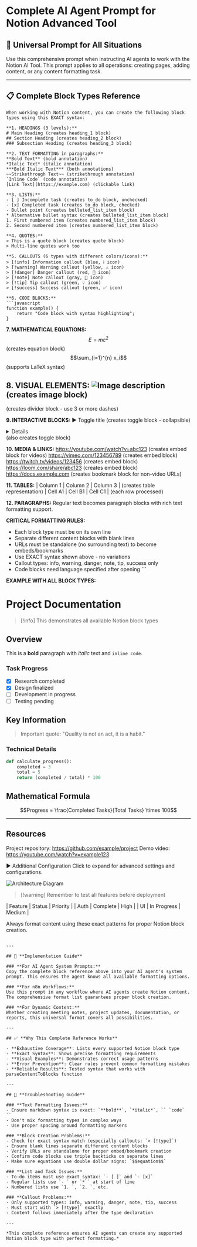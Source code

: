 # Complete AI Agent Prompt for Notion Advanced Tool

## 🎯 **Universal Prompt for All Situations**

Use this comprehensive prompt when instructing AI agents to work with the Notion AI Tool. This prompt applies to all operations: creating pages, adding content, or any content formatting task.

---

## 📋 **Complete Block Types Reference**

```
When working with Notion content, you can create the following block types using this EXACT syntax:

**1. HEADINGS (3 levels):**
# Main Heading (creates heading_1 block)
## Section Heading (creates heading_2 block)  
### Subsection Heading (creates heading_3 block)

**2. TEXT FORMATTING in paragraphs:**
**Bold Text** (bold annotation)
*Italic Text* (italic annotation)
***Bold Italic Text*** (both annotations)
~~Strikethrough Text~~ (strikethrough annotation)
`Inline Code` (code annotation)
[Link Text](https://example.com) (clickable link)

**3. LISTS:**
- [ ] Incomplete task (creates to_do block, unchecked)
- [x] Completed task (creates to_do block, checked)
- Bullet point (creates bulleted_list_item block)
* Alternative bullet syntax (creates bulleted_list_item block)
1. First numbered item (creates numbered_list_item block)
2. Second numbered item (creates numbered_list_item block)

**4. QUOTES:**
> This is a quote block (creates quote block)
> Multi-line quotes work too

**5. CALLOUTS (6 types with different colors/icons):**
> [!info] Information callout (blue, ℹ️ icon)
> [!warning] Warning callout (yellow, ⚠️ icon)
> [!danger] Danger callout (red, 🚨 icon)
> [!note] Note callout (gray, 📝 icon)
> [!tip] Tip callout (green, 💡 icon)
> [!success] Success callout (green, ✅ icon)

**6. CODE BLOCKS:**
```javascript
function example() {
    return "Code block with syntax highlighting";
}
```

**7. MATHEMATICAL EQUATIONS:**
$$E = mc^2$$ (creates equation block)
$$\sum_{i=1}^{n} x_i$$ (supports LaTeX syntax)

**8. VISUAL ELEMENTS:**
![Image description](https://image-url.com/image.jpg) (creates image block)
---
(creates divider block - use 3 or more dashes)

**9. INTERACTIVE BLOCKS:**
▶ Toggle title (creates toggle block - collapsible)
<details>Alternative toggle syntax</details> (also creates toggle block)

**10. MEDIA & LINKS:**
https://youtube.com/watch?v=abc123 (creates embed block for videos)
https://vimeo.com/123456789 (creates embed block)
https://twitch.tv/videos/123456 (creates embed block)
https://loom.com/share/abc123 (creates embed block)
https://docs.example.com (creates bookmark block for non-video URLs)

**11. TABLES:**
| Column 1 | Column 2 | Column 3 | (creates table representation)
| Cell A1  | Cell B1  | Cell C1  | (each row processed)

**12. PARAGRAPHS:**
Regular text becomes paragraph blocks with rich text formatting support.

**CRITICAL FORMATTING RULES:**
- Each block type must be on its own line
- Separate different content blocks with blank lines
- URLs must be standalone (no surrounding text) to become embeds/bookmarks
- Use EXACT syntax shown above - no variations
- Callout types: info, warning, danger, note, tip, success only
- Code blocks need language specified after opening ```

**EXAMPLE WITH ALL BLOCK TYPES:**
# Project Documentation

> [!info] This demonstrates all available Notion block types

## Overview
This is a **bold** paragraph with *italic* text and `inline code`.

### Task Progress
- [x] Research completed
- [x] Design finalized  
- [ ] Development in progress
- [ ] Testing pending

## Key Information
> Important quote: "Quality is not an act, it is a habit."

### Technical Details
```python
def calculate_progress():
    completed = 3
    total = 5
    return (completed / total) * 100
```

## Mathematical Formula
$$Progress = \frac{Completed Tasks}{Total Tasks} \times 100$$

---

## Resources
Project repository: https://github.com/example/project
Demo video: https://youtube.com/watch?v=example123

▶ Additional Configuration
Click to expand for advanced settings and configurations.

![Architecture Diagram](https://example.com/diagram.png)

> [!warning] Remember to test all features before deployment

| Feature | Status | Priority |
| Auth | Complete | High |
| UI | In Progress | Medium |

Always format content using these exact patterns for proper Notion block creation.
```

---

## 🚀 **Implementation Guide**

### **For AI Agent System Prompts:**
Copy the complete block reference above into your AI agent's system prompt. This ensures the agent knows all available formatting options.

### **For n8n Workflows:**
Use this prompt in any workflow where AI agents create Notion content. The comprehensive format list guarantees proper block creation.

### **For Dynamic Content:**
Whether creating meeting notes, project updates, documentation, or reports, this universal format covers all possibilities.

---

## ✅ **Why This Complete Reference Works**

- **Exhaustive Coverage**: Lists every supported Notion block type
- **Exact Syntax**: Shows precise formatting requirements
- **Visual Examples**: Demonstrates correct usage patterns
- **Error Prevention**: Clear rules prevent common formatting mistakes
- **Reliable Results**: Tested syntax that works with parseContentToBlocks function

---

## 🔧 **Troubleshooting Guide**

### **Text Formatting Issues:**
- Ensure markdown syntax is exact: `**bold**`, `*italic*`, `` `code` ``
- Don't mix formatting types in complex ways
- Use proper spacing around formatting markers

### **Block Creation Problems:**
- Check for exact syntax match (especially callouts: `> [!type]`)
- Ensure blank lines separate different content blocks
- Verify URLs are standalone for proper embed/bookmark creation
- Confirm code blocks use triple backticks on separate lines
- Make sure equations use double dollar signs: `$$equation$$`

### **List and Task Issues:**
- To-do items must use exact syntax: `- [ ]` and `- [x]`
- Regular lists use `- ` or `* ` at start of line
- Numbered lists use `1. `, `2. `, etc.

### **Callout Problems:**
- Only supported types: info, warning, danger, note, tip, success
- Must start with `> [!type]` exactly
- Content follows immediately after the type declaration

---

*This complete reference ensures AI agents can create any supported Notion block type with perfect formatting.*